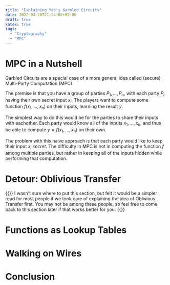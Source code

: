 ```yaml
---
title: "Explaining Yao's Garbled Circuits"
date: 2022-04-26T21:24:02+02:00
draft: true
katex: true
tags:
  - "Cryptography"
  - "MPC"
---
```


# MPC in a Nutshell

Garbled Circuits are a special case of a more general idea called
(secure) Multi-Party Computation (MPC).

The premise is that you have a group of parties $P_1, \ldots, P_n$,
with each party $P_i$ having their own secret input $x_i$. The 
players want to compute some function $f(x_1, \ldots, x_n)$ on their inputs,
learning the result $y$.

The simplest way to do this would be for the parties to share their
inputs with eachother. Each party would know all of the inputs $x_1, \ldots,
x_n$, and thus be able to compute $y = f(x_1, \ldots, x_n)$ on their own.

The problem with this naive approach is that each party would like
to keep their input $x_i$ *secret*. The difficulty in MPC is not
in computing the function $f$ among multiple parties, but rather in
keeping all of the inputs hidden while performing that computation.


# Detour: Oblivious Transfer

{{<note>}}
I wasn't sure where to put this section, but felt it would be a simpler
read for most people if we took care of explaining the idea of Oblivious
Transfer first. You may not be among these people, so feel free to come
back to this section later if that works better for you.
{{</note>}}

# Functions as Lookup Tables

# Walking on Wires

# Conclusion
